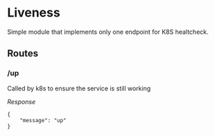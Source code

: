 # Liveness
Simple  module that implements only one endpoint for  K8S healtcheck.

## Routes

### /up
Called by k8s to ensure the  service is still working

*Response*

    {
        "message": "up"
    }    
